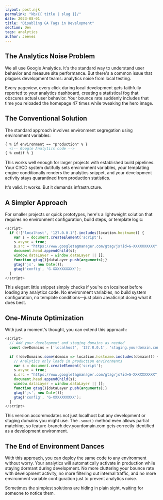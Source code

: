 ```yaml
---
layout: post.njk
permalink: "kb/{{ title | slug }}/"
date: 2023-08-01
title: "Disabling GA Tags in Development"
section: Dev
tags: analytics
author: Jeeves
---
```


## The Analytics Noise Problem

We all use Google Analytics. It's the standard way to understand user behavior and measure site performance. But there's a common issue that plagues development teams: analytics noise from local testing.

Every pageview, every click during local development gets faithfully reported to your analytics dashboard, creating a statistical fog that obscures actual user behavior. Your bounce rate suddenly includes that time you reloaded the homepage 47 times while tweaking the hero image.

## The Conventional Solution

The standard approach involves environment segregation using environment variables:

```html
{ % if environment == "production" % }
  <!-- Google Analytics code -->
{ % endif % }
```

This works well enough for larger projects with established build pipelines. Your CI/CD system dutifully sets environment variables, your templating engine conditionally renders the analytics snippet, and your development activity stays quarantined from production statistics.

It's valid. It works. But it demands infrastructure.

## A Simpler Approach

For smaller projects or quick prototypes, here's a lightweight solution that requires no environment configuration, build steps, or template logic:

```js
<script>
  if (!['localhost', '127.0.0.1'].includes(location.hostname)) {
    var s = document.createElement('script');
    s.async = true;
    s.src = "https://www.googletagmanager.com/gtag/js?id=G-XXXXXXXXXX";
    document.head.appendChild(s);
    window.dataLayer = window.dataLayer || [];
    function gtag(){dataLayer.push(arguments);}
    gtag('js', new Date());
    gtag('config', 'G-XXXXXXXXXX');
  }
</script>
```

This elegant little snippet simply checks if you're on localhost before loading any analytics code. No environment variables, no build system configuration, no template conditions—just plain JavaScript doing what it does best.

## One-Minute Optimization

With just a moment's thought, you can extend this approach:

```js
<script>
  // Add your development and staging domains as needed
  const devDomains = ['localhost', '127.0.0.1', 'staging.yourdomain.com', 'dev.yourdomain.com'];
  
  if (!devDomains.some(domain => location.hostname.includes(domain))) {
    // Analytics only loads in production environments
    var s = document.createElement('script');
    s.async = true;
    s.src = "https://www.googletagmanager.com/gtag/js?id=G-XXXXXXXXXX";
    document.head.appendChild(s);
    window.dataLayer = window.dataLayer || [];
    function gtag(){dataLayer.push(arguments);}
    gtag('js', new Date());
    gtag('config', 'G-XXXXXXXXXX');
  }
</script>
```

This version accommodates not just localhost but any development or staging domains you might use. The `.some()` method even allows partial matching, so feature-branch.dev.yourdomain.com gets correctly identified as a development environment.

## The End of Environment Dances

With this approach, you can deploy the same code to any environment without worry. Your analytics will automatically activate in production while staying dormant during development. No more cluttering your bounce rate with development activity, no more filtering out internal traffic, and no more environment variable configuration just to prevent analytics noise.

Sometimes the simplest solutions are hiding in plain sight, waiting for someone to notice them.